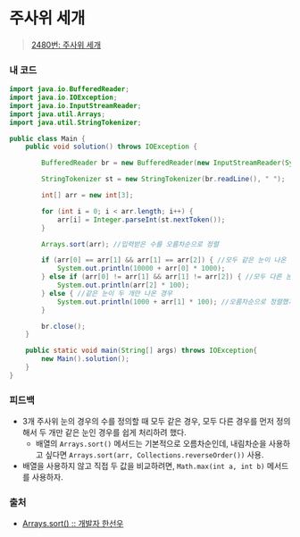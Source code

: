 # 주사위 세개

> [2480번: 주사위 세개](https://www.acmicpc.net/problem/2480)

### 내 코드

```java
import java.io.BufferedReader;
import java.io.IOException;
import java.io.InputStreamReader;
import java.util.Arrays;
import java.util.StringTokenizer;

public class Main {
    public void solution() throws IOException {

        BufferedReader br = new BufferedReader(new InputStreamReader(System.in));

        StringTokenizer st = new StringTokenizer(br.readLine(), " ");

        int[] arr = new int[3];

        for (int i = 0; i < arr.length; i++) {
            arr[i] = Integer.parseInt(st.nextToken());
        }

        Arrays.sort(arr); //입력받은 수를 오름차순으로 정렬

        if (arr[0] == arr[1] && arr[1] == arr[2]) { //모두 같은 눈이 나온 경우
            System.out.println(10000 + arr[0] * 1000);
        } else if (arr[0] != arr[1] && arr[1] != arr[2]) { //모두 다른 눈이 나온 경우
            System.out.println(arr[2] * 100);
        } else { //같은 눈이 두 개만 나온 경우
            System.out.println(1000 + arr[1] * 100); //오름차순으로 정렬했기 때문에 겹치는 수는 반드시 arr[1]에 위치
        }

        br.close();
    }

    public static void main(String[] args) throws IOException{
        new Main().solution();
    }
}
```

### 피드백

* 3개 주사위 눈의 경우의 수를 정의할 때 모두 같은 경우, 모두 다른 경우를 먼저 정의해서 두 개만 같은 눈인 경우를 쉽게 처리하려 했다.
    * 배열의 `Arrays.sort()` 메서드는 기본적으로 오름차순인데, 내림차순을 사용하고 싶다면 `Arrays.sort(arr, Collections.reverseOrder())` 사용.
* 배열을 사용하지 않고 직접 두 값을 비교하려면, `Math.max(int a, int b)` 메서드를 사용하자.

### 출처

* [Arrays.sort() :: 개발자 한선우](https://yadon079.github.io/2020/java/arrays-sort)